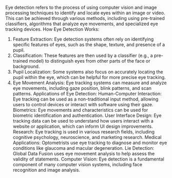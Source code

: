 Eye detection refers to the process of using computer vision and image processing techniques to identify and locate eyes within an image or video. This can be achieved through various methods, including using pre-trained classifiers, algorithms that analyze eye movements, and specialized eye tracking devices. 
How Eye Detection Works:
1. Feature Extraction:
Eye detection systems often rely on identifying specific features of eyes, such as the shape, texture, and presence of a pupil. 
2. Classification:
These features are then used by a classifier (e.g., a pre-trained model) to distinguish eyes from other parts of the face or background. 
3. Pupil Localization:
Some systems also focus on accurately locating the pupil within the eye, which can be helpful for more precise eye tracking. 
4. Eye Movement Analysis:
Eye tracking systems can measure and analyze eye movements, including gaze position, blink patterns, and scan patterns. 
Applications of Eye Detection:
Human-Computer Interaction:
Eye tracking can be used as a non-traditional input method, allowing users to control devices or interact with software using their gaze. 
Biometrics:
Eye movements and characteristics can be used for biometric identification and authentication. 
User Interface Design:
Eye tracking data can be used to understand how users interact with a website or application, which can inform UI design improvements. 
Research:
Eye tracking is used in various research fields, including cognitive psychology, neuroscience, and marketing research. 
Medical Applications:
Optometrists use eye tracking to diagnose and monitor eye conditions like glaucoma and macular degeneration. 
Lie Detection:
Global Data Fusion uses eye movement analysis to help assess the validity of statements. 
Computer Vision:
Eye detection is a fundamental component of many computer vision systems, including face recognition and image analysis.
